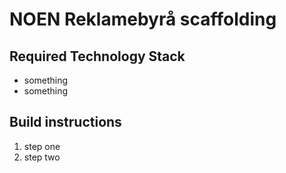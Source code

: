 # NOEN Reklamebyrå scaffolding

## Required Technology Stack
- something
- something


## Build instructions
1. step one
2. step two
